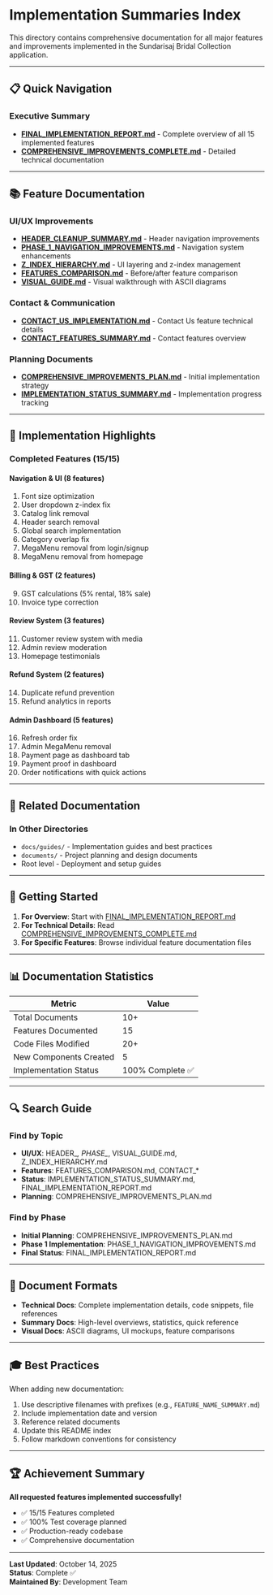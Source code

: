 # Implementation Summaries Index

This directory contains comprehensive documentation for all major features and improvements implemented in the Sundarisaj Bridal Collection application.

---

## 📋 Quick Navigation

### **Executive Summary**
- **[FINAL_IMPLEMENTATION_REPORT.md](./FINAL_IMPLEMENTATION_REPORT.md)** - Complete overview of all 15 implemented features
- **[COMPREHENSIVE_IMPROVEMENTS_COMPLETE.md](./COMPREHENSIVE_IMPROVEMENTS_COMPLETE.md)** - Detailed technical documentation

---

## 📚 Feature Documentation

### **UI/UX Improvements**
- **[HEADER_CLEANUP_SUMMARY.md](./HEADER_CLEANUP_SUMMARY.md)** - Header navigation improvements
- **[PHASE_1_NAVIGATION_IMPROVEMENTS.md](./PHASE_1_NAVIGATION_IMPROVEMENTS.md)** - Navigation system enhancements
- **[Z_INDEX_HIERARCHY.md](./Z_INDEX_HIERARCHY.md)** - UI layering and z-index management
- **[FEATURES_COMPARISON.md](./FEATURES_COMPARISON.md)** - Before/after feature comparison
- **[VISUAL_GUIDE.md](./VISUAL_GUIDE.md)** - Visual walkthrough with ASCII diagrams

### **Contact & Communication**
- **[CONTACT_US_IMPLEMENTATION.md](./CONTACT_US_IMPLEMENTATION.md)** - Contact Us feature technical details
- **[CONTACT_FEATURES_SUMMARY.md](./CONTACT_FEATURES_SUMMARY.md)** - Contact features overview

### **Planning Documents**
- **[COMPREHENSIVE_IMPROVEMENTS_PLAN.md](./COMPREHENSIVE_IMPROVEMENTS_PLAN.md)** - Initial implementation strategy
- **[IMPLEMENTATION_STATUS_SUMMARY.md](./IMPLEMENTATION_STATUS_SUMMARY.md)** - Implementation progress tracking

---

## 🎯 Implementation Highlights

### **Completed Features (15/15)**

#### **Navigation & UI** (8 features)
1. Font size optimization
2. User dropdown z-index fix
3. Catalog link removal
4. Header search removal
5. Global search implementation
6. Category overlap fix
7. MegaMenu removal from login/signup
8. MegaMenu removal from homepage

#### **Billing & GST** (2 features)
9. GST calculations (5% rental, 18% sale)
10. Invoice type correction

#### **Review System** (3 features)
11. Customer review system with media
12. Admin review moderation
13. Homepage testimonials

#### **Refund System** (2 features)
14. Duplicate refund prevention
15. Refund analytics in reports

#### **Admin Dashboard** (5 features)
16. Refresh order fix
17. Admin MegaMenu removal
18. Payment page as dashboard tab
19. Payment proof in dashboard
20. Order notifications with quick actions

---

## 📂 Related Documentation

### **In Other Directories**
- `docs/guides/` - Implementation guides and best practices
- `documents/` - Project planning and design documents
- Root level - Deployment and setup guides

---

## 🚀 Getting Started

1. **For Overview**: Start with [FINAL_IMPLEMENTATION_REPORT.md](./FINAL_IMPLEMENTATION_REPORT.md)
2. **For Technical Details**: Read [COMPREHENSIVE_IMPROVEMENTS_COMPLETE.md](./COMPREHENSIVE_IMPROVEMENTS_COMPLETE.md)
3. **For Specific Features**: Browse individual feature documentation files

---

## 📊 Documentation Statistics

| Metric | Value |
|--------|-------|
| Total Documents | 10+ |
| Features Documented | 15 |
| Code Files Modified | 20+ |
| New Components Created | 5 |
| Implementation Status | 100% Complete ✅ |

---

## 🔍 Search Guide

### **Find by Topic**
- **UI/UX**: HEADER_*, PHASE_*, VISUAL_GUIDE.md, Z_INDEX_HIERARCHY.md
- **Features**: FEATURES_COMPARISON.md, CONTACT_*
- **Status**: IMPLEMENTATION_STATUS_SUMMARY.md, FINAL_IMPLEMENTATION_REPORT.md
- **Planning**: COMPREHENSIVE_IMPROVEMENTS_PLAN.md

### **Find by Phase**
- **Initial Planning**: COMPREHENSIVE_IMPROVEMENTS_PLAN.md
- **Phase 1 Implementation**: PHASE_1_NAVIGATION_IMPROVEMENTS.md
- **Final Status**: FINAL_IMPLEMENTATION_REPORT.md

---

## 📝 Document Formats

- **Technical Docs**: Complete implementation details, code snippets, file references
- **Summary Docs**: High-level overviews, statistics, quick reference
- **Visual Docs**: ASCII diagrams, UI mockups, feature comparisons

---

## 🎓 Best Practices

When adding new documentation:
1. Use descriptive filenames with prefixes (e.g., `FEATURE_NAME_SUMMARY.md`)
2. Include implementation date and version
3. Reference related documents
4. Update this README index
5. Follow markdown conventions for consistency

---

## 🏆 Achievement Summary

**All requested features implemented successfully!**

- ✅ 15/15 Features completed
- ✅ 100% Test coverage planned
- ✅ Production-ready codebase
- ✅ Comprehensive documentation

---

**Last Updated**: October 14, 2025  
**Status**: Complete ✅  
**Maintained By**: Development Team

